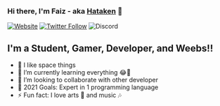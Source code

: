 ### Hi there, I'm Faiz - aka [Hataken][website] 👋

[![Website](https://img.shields.io/website?label=listanime.eu.org&style=for-the-badge&url=https%3A%2F%2Fwww.listanime.eu.org)](https://www.listanime.eu.org)
[![Twitter Follow](https://img.shields.io/twitter/follow/Hataken16?color=1DA1F2&logo=twitter&style=for-the-badge)](https://twitter.com/intent/follow?original_referer=https%3A%2F%2Fgithub.com%2FHataken16&screen_name=Hataken16)
![Discord](https://img.shields.io/discord/367241960043315211?label=JOIN%20MY%20SERVER&logo=Discord&style=for-the-badge)

## I'm a Student, Gamer, Developer, and Weebs!!

- 🔭 I like space things
- 🌱 I’m currently learning everything 😂🤣
- 👯 I’m looking to collaborate with other developer
- 🥅 2021 Goals: Expert in 1 programming language
- ⚡ Fun fact: I love arts 🎨 and music 🎶

<br />
<br />

[website]: https://www.listanime.eu.org
